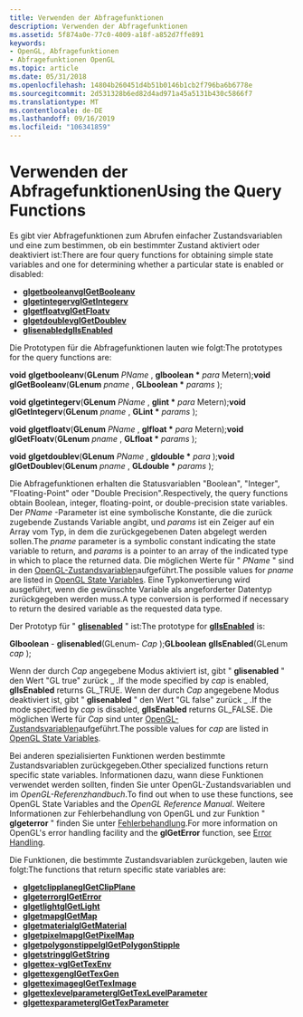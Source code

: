 ```yaml
---
title: Verwenden der Abfragefunktionen
description: Verwenden der Abfragefunktionen
ms.assetid: 5f874a0e-77c0-4009-a18f-a852d7ffe891
keywords:
- OpenGL, Abfragefunktionen
- Abfragefunktionen OpenGL
ms.topic: article
ms.date: 05/31/2018
ms.openlocfilehash: 14804b260451d4b51b0146b1cb2f796ba6b6778e
ms.sourcegitcommit: 2d531328b6ed82d4ad971a45a5131b430c5866f7
ms.translationtype: MT
ms.contentlocale: de-DE
ms.lasthandoff: 09/16/2019
ms.locfileid: "106341859"
---
```

# <a name="using-the-query-functions"></a><span data-ttu-id="f890d-105">Verwenden der Abfragefunktionen</span><span class="sxs-lookup"><span data-stu-id="f890d-105">Using the Query Functions</span></span>

<span data-ttu-id="f890d-106">Es gibt vier Abfragefunktionen zum Abrufen einfacher Zustandsvariablen und eine zum bestimmen, ob ein bestimmter Zustand aktiviert oder deaktiviert ist:</span><span class="sxs-lookup"><span data-stu-id="f890d-106">There are four query functions for obtaining simple state variables and one for determining whether a particular state is enabled or disabled:</span></span>

-   [<span data-ttu-id="f890d-107">**glgetbooleanv**</span><span class="sxs-lookup"><span data-stu-id="f890d-107">**glGetBooleanv**</span></span>](glgetbooleanv.md)
-   [<span data-ttu-id="f890d-108">**glgetintegerv**</span><span class="sxs-lookup"><span data-stu-id="f890d-108">**glGetIntegerv**</span></span>](glgetintegerv.md)
-   [<span data-ttu-id="f890d-109">**glgetfloatv**</span><span class="sxs-lookup"><span data-stu-id="f890d-109">**glGetFloatv**</span></span>](glgetfloatv.md)
-   [<span data-ttu-id="f890d-110">**glgetdoublev**</span><span class="sxs-lookup"><span data-stu-id="f890d-110">**glGetDoublev**</span></span>](glgetdoublev.md)
-   [<span data-ttu-id="f890d-111">**glisenabled**</span><span class="sxs-lookup"><span data-stu-id="f890d-111">**glIsEnabled**</span></span>](glisenabled.md)

<span data-ttu-id="f890d-112">Die Prototypen für die Abfragefunktionen lauten wie folgt:</span><span class="sxs-lookup"><span data-stu-id="f890d-112">The prototypes for the query functions are:</span></span>

<span data-ttu-id="f890d-113">**void** **glgetbooleanv**(**GLenum** *PName* , **glboolean \*** *para* Metern);</span><span class="sxs-lookup"><span data-stu-id="f890d-113">**void** **glGetBooleanv**(**GLenum** *pname* , **GLboolean \*** *params* );</span></span>

<span data-ttu-id="f890d-114">**void** **glgetintegerv**(**GLenum** *PName* , **glint \*** *para* Metern);</span><span class="sxs-lookup"><span data-stu-id="f890d-114">**void** **glGetIntegerv**(**GLenum** *pname* , **GLint \*** *params* );</span></span>

<span data-ttu-id="f890d-115">**void** **glgetfloatv**(**GLenum** *PName* , **glfloat \*** *para* Metern);</span><span class="sxs-lookup"><span data-stu-id="f890d-115">**void** **glGetFloatv**(**GLenum** *pname* , **GLfloat \*** *params* );</span></span>

<span data-ttu-id="f890d-116">**void** **glgetdoublev**(**GLenum** *PName* , **gldouble \*** *para* );</span><span class="sxs-lookup"><span data-stu-id="f890d-116">**void** **glGetDoublev**(**GLenum** *pname* , **GLdouble \*** *params* );</span></span>

<span data-ttu-id="f890d-117">Die Abfragefunktionen erhalten die Statusvariablen "Boolean", "Integer", "Floating-Point" oder "Double Precision".</span><span class="sxs-lookup"><span data-stu-id="f890d-117">Respectively, the query functions obtain Boolean, integer, floating-point, or double-precision state variables.</span></span> <span data-ttu-id="f890d-118">Der *PName* -Parameter ist eine symbolische Konstante, die die zurück zugebende Zustands Variable angibt, und *params* ist ein Zeiger auf ein Array vom Typ, in dem die zurückgegebenen Daten abgelegt werden sollen.</span><span class="sxs-lookup"><span data-stu-id="f890d-118">The *pname* parameter is a symbolic constant indicating the state variable to return, and *params* is a pointer to an array of the indicated type in which to place the returned data.</span></span> <span data-ttu-id="f890d-119">Die möglichen Werte für " *PName* " sind in den [OpenGL-Zustandsvariablen](opengl-state-variables.md)aufgeführt.</span><span class="sxs-lookup"><span data-stu-id="f890d-119">The possible values for *pname* are listed in [OpenGL State Variables](opengl-state-variables.md).</span></span> <span data-ttu-id="f890d-120">Eine Typkonvertierung wird ausgeführt, wenn die gewünschte Variable als angeforderter Datentyp zurückgegeben werden muss.</span><span class="sxs-lookup"><span data-stu-id="f890d-120">A type conversion is performed if necessary to return the desired variable as the requested data type.</span></span>

<span data-ttu-id="f890d-121">Der Prototyp für " [**glisenabled**](glisenabled.md) " ist:</span><span class="sxs-lookup"><span data-stu-id="f890d-121">The prototype for [**glIsEnabled**](glisenabled.md) is:</span></span>

<span data-ttu-id="f890d-122">**Glboolean** - **glisenabled**(GLenum- *Cap* );</span><span class="sxs-lookup"><span data-stu-id="f890d-122">**GLboolean** **glIsEnabled**(GLenum *cap* );</span></span>

<span data-ttu-id="f890d-123">Wenn der durch *Cap* angegebene Modus aktiviert ist, gibt " **glisenabled** " den Wert "GL true" zurück \_ .</span><span class="sxs-lookup"><span data-stu-id="f890d-123">If the mode specified by *cap* is enabled, **glIsEnabled** returns GL\_TRUE.</span></span> <span data-ttu-id="f890d-124">Wenn der durch *Cap* angegebene Modus deaktiviert ist, gibt " **glisenabled** " den Wert "GL false" zurück \_ .</span><span class="sxs-lookup"><span data-stu-id="f890d-124">If the mode specified by *cap* is disabled, **glIsEnabled** returns GL\_FALSE.</span></span> <span data-ttu-id="f890d-125">Die möglichen Werte für *Cap* sind unter [OpenGL-Zustandsvariablen](opengl-state-variables.md)aufgeführt.</span><span class="sxs-lookup"><span data-stu-id="f890d-125">The possible values for *cap* are listed in [OpenGL State Variables](opengl-state-variables.md).</span></span>

<span data-ttu-id="f890d-126">Bei anderen spezialisierten Funktionen werden bestimmte Zustandsvariablen zurückgegeben.</span><span class="sxs-lookup"><span data-stu-id="f890d-126">Other specialized functions return specific state variables.</span></span> <span data-ttu-id="f890d-127">Informationen dazu, wann diese Funktionen verwendet werden sollten, finden Sie unter OpenGL-Zustandsvariablen und im *OpenGL-Referenzhandbuch*.</span><span class="sxs-lookup"><span data-stu-id="f890d-127">To find out when to use these functions, see OpenGL State Variables and the *OpenGL Reference Manual*.</span></span> <span data-ttu-id="f890d-128">Weitere Informationen zur Fehlerbehandlung von OpenGL und zur Funktion " **glgeterror** " finden Sie unter [Fehlerbehandlung](error-handling.md).</span><span class="sxs-lookup"><span data-stu-id="f890d-128">For more information on OpenGL's error handling facility and the **glGetError** function, see [Error Handling](error-handling.md).</span></span>

<span data-ttu-id="f890d-129">Die Funktionen, die bestimmte Zustandsvariablen zurückgeben, lauten wie folgt:</span><span class="sxs-lookup"><span data-stu-id="f890d-129">The functions that return specific state variables are:</span></span>

-   [<span data-ttu-id="f890d-130">**glgetclipplane**</span><span class="sxs-lookup"><span data-stu-id="f890d-130">**glGetClipPlane**</span></span>](glgetclipplane.md)
-   [<span data-ttu-id="f890d-131">**glgeterror**</span><span class="sxs-lookup"><span data-stu-id="f890d-131">**glGetError**</span></span>](glgeterror.md)
-   [<span data-ttu-id="f890d-132">**glgetlight**</span><span class="sxs-lookup"><span data-stu-id="f890d-132">**glGetLight**</span></span>](glgetlight.md)
-   [<span data-ttu-id="f890d-133">**glgetmap**</span><span class="sxs-lookup"><span data-stu-id="f890d-133">**glGetMap**</span></span>](glgetmap.md)
-   [<span data-ttu-id="f890d-134">**glgetmaterial**</span><span class="sxs-lookup"><span data-stu-id="f890d-134">**glGetMaterial**</span></span>](glgetmaterial.md)
-   [<span data-ttu-id="f890d-135">**glgetpixelmap**</span><span class="sxs-lookup"><span data-stu-id="f890d-135">**glGetPixelMap**</span></span>](glgetpixelmap.md)
-   [<span data-ttu-id="f890d-136">**glgetpolygonstippel**</span><span class="sxs-lookup"><span data-stu-id="f890d-136">**glGetPolygonStipple**</span></span>](glgetpolygonstipple.md)
-   [<span data-ttu-id="f890d-137">**glgetstring**</span><span class="sxs-lookup"><span data-stu-id="f890d-137">**glGetString**</span></span>](glgetstring.md)
-   [<span data-ttu-id="f890d-138">**glgettex-v**</span><span class="sxs-lookup"><span data-stu-id="f890d-138">**glGetTexEnv**</span></span>](glgettexenv.md)
-   [<span data-ttu-id="f890d-139">**glgettexgen**</span><span class="sxs-lookup"><span data-stu-id="f890d-139">**glGetTexGen**</span></span>](glgettexgen.md)
-   [<span data-ttu-id="f890d-140">**glgetteximage**</span><span class="sxs-lookup"><span data-stu-id="f890d-140">**glGetTexImage**</span></span>](glgetteximage.md)
-   [<span data-ttu-id="f890d-141">**glgettexlevelparameter**</span><span class="sxs-lookup"><span data-stu-id="f890d-141">**glGetTexLevelParameter**</span></span>](glgettexlevelparameter.md)
-   [<span data-ttu-id="f890d-142">**glgettexparameter**</span><span class="sxs-lookup"><span data-stu-id="f890d-142">**glGetTexParameter**</span></span>](glgettexparameter.md)

 

 




